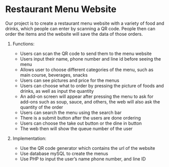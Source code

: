 # Restaurant Menu Website

Our project is to create a restaurant menu website with a variety of food and drinks, which people can enter by scanning a QR code. People then can order the items and the website will save the data of those orders.

1. Functions:
   - Users can scan the QR code to send them to the menu website
   - Users input their name, phone number and line id before seeing the menu
   - Allows user to choose different categories of the menu, such as main course, beverages, snacks
   - Users can see pictures and price for the menus
   - Users can choose what to order by pressing the picture of foods and drinks, as well as input the quantity
   - An add-on screen will appear after pressing the menu to ask for add-ons such as soup, sauce, and others, the web will also ask the quantity of the order
   - Users can search the menu using the search bar
   - There is a submit button after the users are done ordering
   - Users can choose the take out button or the dine in button
   - The web then will show the queue number of the user


2. Implementation:
   - Use the QR code generator which contains the url of the website
   - Use database mySQL to create the menus
   - Use PHP to input the user’s name phone number, and line ID
